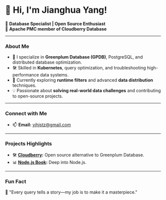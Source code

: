# 👋 Hi, I'm Jianghua Yang!  

🚀 **Database Specialist | Open Source Enthusiast**  
💼 **Apache PMC member of Cloudberry Database**

---

### About Me  
- 🎯 I specialize in **Greenplum Database (GPDB)**, PostgreSQL, and distributed database optimization.  
- 🛠️ Skilled in **Kubernetes**, query optimization, and troubleshooting high-performance data systems.  
- 🌱 Currently exploring **runtime filters** and advanced **data distribution** techniques.  
- 💡 Passionate about **solving real-world data challenges** and contributing to open-source projects.  

---



### Connect with Me  
- 📫 **Email:** [yjhjstz@gmail.com](mailto:yjhjstz@gmail.com)  

---

### Projects Highlights  
- 🛠️ **[Cloudberry](https://github.com/apache/cloudberry):** Open source alternative to Greenplum Database.  
- 📊 **[Node.js Book](https://github.com/yjhjstz/deep-into-node):** Deep into Node.js.

---

### Fun Fact  
🌟 "Every query tells a story—my job is to make it a masterpiece."  
